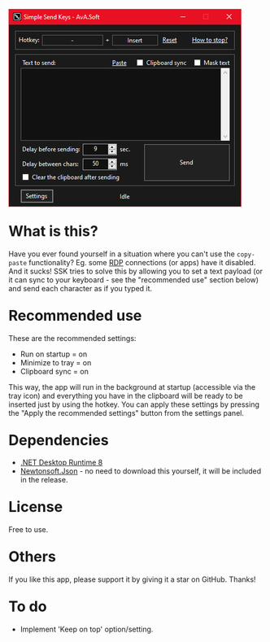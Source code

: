 ![](https://raw.githubusercontent.com/AlexVirlan/SimpleSendKeys/main/Assets/SSK-screenshot.png)


# What is this?
Have you ever found yourself in a situation where you can't use the `copy-paste` functionality? Eg. some [RDP](https://en.wikipedia.org/wiki/Remote_Desktop_Protocol) connections (or apps) have it disabled. And it sucks!
SSK tries to solve this by allowing you to set a text payload (or it can sync to your keyboard - see the "recommended use" section below) and send each character as if you typed it.


# Recommended use
These are the recommended settings:
- Run on startup = on
- Minimize to tray = on
- Clipboard sync = on

This way, the app will run in the background at startup (accessible via the tray icon) and everything you have in the clipboard will be ready to be inserted just by using the hotkey. You can apply these settings by pressing the "Apply the recommended settings" button from the settings panel.


# Dependencies
- [.NET Desktop Runtime 8](https://dotnet.microsoft.com/en-us/download/dotnet/8.0)
- [Newtonsoft.Json](https://www.newtonsoft.com/json) - no need to download this yourself, it will be included in the release.


# License
Free to use.


# Others
If you like this app, please support it by giving it a star on GitHub. Thanks!

# To do
- Implement 'Keep on top' option/setting.


<style>
h1 {
    margin-block-start: 1em;
}
</style>